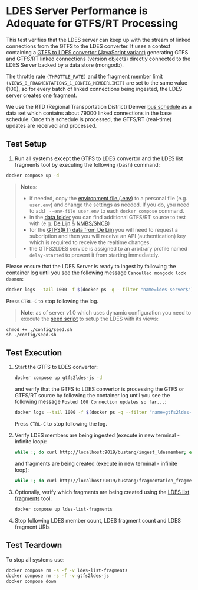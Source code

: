 # LDES Server Performance is Adequate for GTFS/RT Processing
This test verifies that the LDES server can keep up with the stream of linked connections from the GTFS to the LDES converter. It uses a context containing a [GTFS to LDES convertor (JavaScript variant)](https://github.com/julianrojas87/gtfs2ldes-js) generating GTFS and GTFS/RT linked connections (version objects) directly connected to the LDES Server backed by a data store (mongodb).

The throttle rate `(THROTTLE_RATE)` and the fragment member limit `(VIEWS_0_FRAGMENTATIONS_1_CONFIG_MEMBERLIMIT)` are set to the same value (100), so for every batch of linked connections being ingested, the LDES server creates one fragment.

We use the RTD (Regional Transportation District) Denver [bus schedule](https://www.rtd-denver.com/files/gtfs/bustang-co-us.zip) as a data set which contains about 79000 linked connections in the base schedule. Once this schedule is processed, the GTFS/RT (real-time) updates are received and processed.

## Test Setup
1. Run all systems except the GTFS to LDES convertor and the LDES list fragments tool by executing the following (bash) command:
```bash
docker compose up -d
```
> **Notes**:
> * if needed, copy the [environment file (.env)](./.env) to a personal file (e.g. `user.env`) and change the settings as needed. If you do, you need to add ` --env-file user.env` to each `docker compose` command.
> * in the [data folder](./data/) you can find additional GTFS/RT source to test with (e.g. [De Lijn](./data/delijn.env) & [NMBS/SNCB](./data/nmbs.env))
> * for the [GTFS(RT) data from De Lijn](https://data.delijn.be/) you will need to request a subcription and then you will receive an API (authentication) key which is required to receive the realtime changes.
> * the GTFS2LDES service is assigned to an arbitrary profile named `delay-started` to prevent it from starting immediately.

Please ensure that the LDES Server is ready to ingest by following the container log until you see the following message `Cancelled mongock lock daemon`:
```bash
docker logs --tail 1000 -f $(docker ps -q --filter "name=ldes-server$")
```
Press `CTRL-C` to stop following the log.

> **Note**: as of server v1.0 which uses dynamic configuration you need to execute the [seed script](./config/seed.sh) to setup the LDES with its views:
```
chmod +x ./config/seed.sh
sh ./config/seed.sh
```

## Test Execution
1. Start the GTFS to LDES convertor:
    ```bash
    docker compose up gtfs2ldes-js -d
    ```
    and verify that the GTFS to LDES convertor is processing the GTFS or GTFS/RT source  by following the container log until you see the following message `Posted 100 Connection updates so far...`:
    ```bash
    docker logs --tail 1000 -f $(docker ps -q --filter "name=gtfs2ldes-js$")
    ```
    Press `CTRL-C` to stop following the log.

2. Verify LDES members are being ingested (execute in new terminal - infinite loop):
    ```bash
    while :; do curl http://localhost:9019/bustang/ingest_ldesmember; echo ''; sleep 0.5; done
    ```
    and fragments are being created (execute in new terminal - infinite loop):
    ```bash
    while :; do curl http://localhost:9019/bustang/fragmentation_fragment; echo ''; sleep 0.5; done
    ```

3. Optionally, verify which fragments are being created using the [LDES list fragments](/ldes-list-fragments/README.md) tool:
    ```bash
    docker compose up ldes-list-fragments
    ```

4. Stop following LDES member count, LDES fragment count and LDES fragment URIs

## Test Teardown
To stop all systems use:
```bash
docker compose rm -s -f -v ldes-list-fragments
docker compose rm -s -f -v gtfs2ldes-js
docker compose down
```
